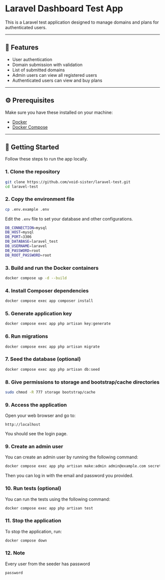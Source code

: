 # Laravel Dashboard Test App

This is a Laravel test application designed to manage domains and plans for authenticated users.

---

## 🔧 Features

- User authentication
- Domain submission with validation
- List of submitted domains
- Admin users can view all registered users
- Authenticated users can view and buy plans

---

## ⚙️ Prerequisites

Make sure you have these installed on your machine:

- [Docker](https://www.docker.com/products/docker-desktop)
- [Docker Compose](https://docs.docker.com/compose/)

---

## 🚀 Getting Started

Follow these steps to run the app locally.

### 1. Clone the repository

```bash
git clone https://github.com/void-sister/laravel-test.git
cd laravel-test
```

### 2. Copy the environment file

```bash
cp .env.example .env
```

Edit the `.env` file to set your database and other configurations.

```bash
DB_CONNECTION=mysql
DB_HOST=mysql
DB_PORT=3306
DB_DATABASE=laravel_test
DB_USERNAME=laravel
DB_PASSWORD=root
DB_ROOT_PASSWORD=root
```

### 3. Build and run the Docker containers

```bash
docker compose up -d --build
```

### 4. Install Composer dependencies

```bash
docker compose exec app composer install
```

### 5. Generate application key

```bash
docker compose exec app php artisan key:generate
```

### 6. Run migrations

```bash
docker compose exec app php artisan migrate
```

### 7. Seed the database (optional)

```bash
docker compose exec app php artisan db:seed
```

### 8. Give permissions to storage and bootstrap/cache directories

```bash
sudo chmod -R 777 storage bootstrap/cache
```

### 9. Access the application
Open your web browser and go to:

````
http://localhost
````
You should see the login page.

### 9. Create an admin user
You can create an admin user by running the following command:

```bash
docker compose exec app php artisan make:admin admin@example.com secretpassword
```

Then you can log in with the email and password you provided.

### 10. Run tests (optional)
You can run the tests using the following command:

```bash
docker compose exec app php artisan test
```

### 11. Stop the application
To stop the application, run:

```bash
docker compose down
```

### 12. Note

Every user from the seeder has password
```bash
password
```

